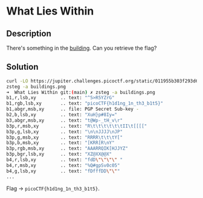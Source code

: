 # What Lies Within

## Description

There's something in the [building](https://jupiter.challenges.picoctf.org/static/011955b303f293d60c8116e6a4c5c84f/buildings.png). Can you retrieve the flag?

## Solution

```sh
curl -LO https://jupiter.challenges.picoctf.org/static/011955b303f293d60c8116e6a4c5c84f/buildings.png
zsteg -a buildings.png
➜  What Lies Within git:(main) ✗ zsteg -a buildings.png 
b1,r,lsb,xy         .. text: "^5>R5YZrG"
b1,rgb,lsb,xy       .. text: "picoCTF{h1d1ng_1n_th3_b1t5}"
b1,abgr,msb,xy      .. file: PGP Secret Sub-key -
b2,b,lsb,xy         .. text: "XuH}p#8Iy="
b3,abgr,msb,xy      .. text: "t@Wp-_tH_v\r"
b3p,r,msb,xy        .. text: "R\t\t\t\t\t\tII\t[[[["
b3p,g,lsb,xy        .. text: "\n\nJJJJ\nJP"
b3p,g,msb,xy        .. text: "RRRR\t\t\tY["
b3p,b,msb,xy        .. text: "[KRR[R\nY"
b3p,rgb,msb,xy      .. text: "AAARRQIK[HJJYZ"
b3p,bgr,lsb,xy      .. text: "XZ@XX@@X"
b4,r,lsb,xy         .. text: "fdD\"\"\"\" "
b4,r,msb,xy         .. text: "%Q#gpSv0c05"
b4,g,lsb,xy         .. text: "fDfffDD\"\""
...
```

Flag -> `picoCTF{h1d1ng_1n_th3_b1t5}`.
